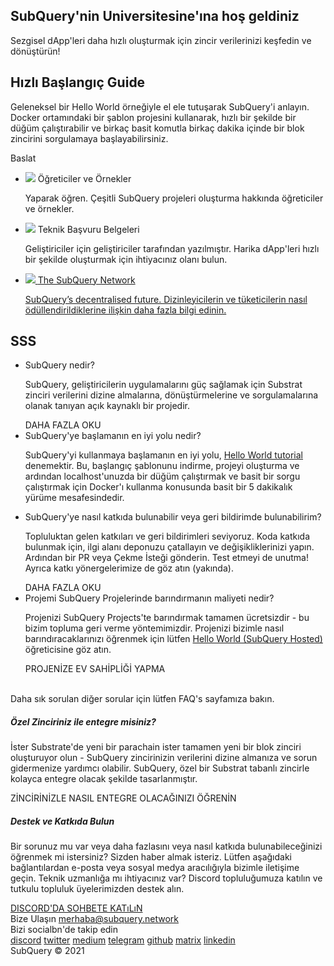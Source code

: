 <link rel="stylesheet" href="/assets/style/welcome.css" as="style" />
<div class="top2Sections">
  <section class="welcomeWords">
    <div class="main">
      <div>
        <h2 class="welcomeTitle">SubQuery'nin <span>Universitesine</span>'ına hoş geldiniz</h2>
        <p>Sezgisel dApp'leri daha hızlı oluşturmak için zincir verilerinizi keşfedin ve dönüştürün!</p>
      </div>
    </div>
  </section>
  <section class="startSection main">
    <div>
      <h2 class="title">Hızlı Başlangıç <span>Guide</span></h2>
      <p>Geleneksel bir Hello World örneğiyle el ele tutuşarak SubQuery'i anlayın. Docker ortamındaki bir şablon projesini kullanarak, hızlı bir şekilde bir düğüm çalıştırabilir ve birkaç basit komutla birkaç dakika içinde bir blok zincirini sorgulamaya başlayabilirsiniz.
      </p>
      <span class="button">
        <router-link :to="{path: '/quickstart/helloworld-localhost/'}">
          <span>Baslat</span>
        </router-link>
      </span>
    </div>
  </section>
</div>
<div class="main">
  <div>
    <ul class="list">
      <li>
        <router-link :to="{path: '/academy/tutorials_examples/introduction/'}">
          <div>
            <img src="/assets/img/tutorialsIcon.svg" />
            <span>Öğreticiler ve Örnekler</span>
            <p>Yaparak öğren. Çeşitli SubQuery projeleri oluşturma hakkında öğreticiler ve örnekler.</p>
          </div>
        </router-link>
      </li>
      <li>
        <router-link :to="{path: '/create/introduction/'}">
          <div>
            <img src="/assets/img/docsIcon.svg" />
            <span>Teknik Başvuru Belgeleri</span>
            <p>Geliştiriciler için geliştiriciler tarafından yazılmıştır. Harika dApp'leri hızlı bir şekilde oluşturmak için ihtiyacınız olanı bulun.</p>
          </div>
        </router-link>
      </li>
      <li>
        <a href="https://static.subquery.network/whitepaper.pdf" target="_blank">
          <div>
            <img src="/assets/img/networkIcon.svg" />
            <span>The SubQuery Network</span>
            <p>SubQuery’s decentralised future. Dizinleyicilerin ve tüketicilerin nasıl ödüllendirildiklerine ilişkin daha fazla bilgi edinin.</p>
          </div>
        </a>
      </li>
    </ul>
  </div>
</div>
<section class="faqSection main">
  <div>
    <h2 class="title">SSS</h2>
    <ul class="faqList">
      <li>
        <div class="title">SubQuery nedir?</div>
        <div class="content">
          <p>SubQuery, geliştiricilerin uygulamalarını güç sağlamak için Substrat zinciri verilerini dizine almalarına, dönüştürmelerine ve sorgulamalarına olanak tanıyan açık kaynaklı bir projedir.</p>
          <span class="more">
            <router-link :to="{path: '/faqs/faqs/#what-is-subquery'}">DAHA FAZLA OKU</router-link>
          </span>
        </div>
      </li>
      <li>
        <div class="title">SubQuery'ye başlamanın en iyi yolu nedir?</div>
        <div class="content">
          <p>SubQuery'yi kullanmaya başlamanın en iyi yolu, <a href="/quickstart/helloworld-localhost/">Hello World tutorial</a> denemektir. Bu, başlangıç şablonunu indirme, projeyi oluşturma ve ardından localhost'unuzda bir düğüm çalıştırmak ve basit bir sorgu çalıştırmak için Docker'ı kullanma konusunda basit bir 5 dakikalık yürüme mesafesindedir. </p>
        </div>
      </li>
      <li>
        <div class="title">SubQuery'ye nasıl katkıda bulunabilir veya geri bildirimde bulunabilirim?</div>
        <div class="content">
          <p>Topluluktan gelen katkıları ve geri bildirimleri seviyoruz. Koda katkıda bulunmak için, ilgi alanı deponuzu çatallayın ve değişikliklerinizi yapın. Ardından bir PR veya Çekme İsteği gönderin. Test etmeyi de unutma! Ayrıca katkı yönergelerimize de göz atın (yakında). </p>
          <span class="more">
            <router-link :to="{path: '/faqs/faqs/#what-is-the-best-way-to-get-started-with-subquery'}">DAHA FAZLA OKU</router-link>
          </span>
        </div>
      </li>
      <li>
        <div class="title">Projemi SubQuery Projelerinde barındırmanın maliyeti nedir?</div>
        <div class="content">
          <p>Projenizi SubQuery Projects'te barındırmak tamamen ücretsizdir - bu bizim topluma geri verme yöntemimizdir. Projenizi bizimle nasıl barındıracaklarınızı öğrenmek için lütfen <a href="/quickstart/helloworld-hosted/">Hello World (SubQuery Hosted)</a> öğreticisine göz atın.</p>
          <span class="more">
            <router-link :to="{path: '/run_publish/publish/'}">PROJENİZE EV SAHİPLİĞİ YAPMA</router-link>
          </span>
        </div>
      </li>
    </ul><br>
    Daha sık sorulan diğer sorular için lütfen <router-link :to="{path: '/faqs/faqs/'}">FAQ's</router-link> sayfamıza bakın.    
  </div>
</section>
<section class="main">
  <div>
    <div class="lastIntroduce lastIntroduce_1">
        <h5>Özel Zinciriniz ile entegre misiniz?</h5>
        <p>İster Substrate'de yeni bir parachain ister tamamen yeni bir blok zinciri oluşturuyor olun - SubQuery zincirinizin verilerini dizine almanıza ve sorun gidermenize yardımcı olabilir. SubQuery, özel bir Substrat tabanlı zincirle kolayca entegre olacak şekilde tasarlanmıştır.</p>
        <span class="more">
          <router-link :to="{path: '/create/mapping/#custom-substrate-chains'}">ZİNCİRİNİZLE NASIL ENTEGRE OLACAĞINIZI ÖĞRENİN</router-link>
        </span>
    </div>
    <div class="lastIntroduce lastIntroduce_2">
        <h5>Destek ve Katkıda Bulun</h5>
        <p>Bir sorunuz mu var veya daha fazlasını veya nasıl katkıda bulunabileceğinizi öğrenmek mi istersiniz? Sizden haber almak isteriz. Lütfen aşağıdaki bağlantılardan e-posta veya sosyal medya aracılığıyla bizimle iletişime geçin. Teknik uzmanlığa mı ihtiyacınız var? Discord topluluğumuza katılın ve tutkulu topluluk üyelerimizden destek alın. </p>
        <a class="more" target="_blank" href="https://discord.com/invite/78zg8aBSMG">DISCORD'DA SOHBETE KATıLıN</a>
    </div>
    </div>
</section>
<section class="main connectSection">
  <div class="email">
    <span>Bize Ulaşın</span>
    <a href="mailto:hello@subquery.network">merhaba@subquery.network</a>
  </div>
  <div>
    <div>Bizi socialbn'de takip edin</div>
    <div class="connectWay">
      <a href="https://discord.com/invite/78zg8aBSMG" target="_blank" class="connectDiscord">discord</a>
      <a href="https://twitter.com/subquerynetwork" target="_blank" class="connectTwitter">twitter</a>
      <a href="https://medium.com/@subquery" target="_blank" class="connectMedium">medium</a>
      <a href="https://t.me/subquerynetwork" target="_blank" class="connectTelegram">telegram</a>
      <a href="https://github.com/OnFinality-io/subql" target="_blank" class="connectGithub">github</a>
      <a href="https://matrix.to/#/#subquery:matrix.org" target="_blank" class="connectMatrix">matrix</a>
      <a href="https://www.linkedin.com/company/subquery" target="_blank" class="connectLinkedin">linkedin</a>
    </div>
  </div>
</section>
</div> </div>
<div class="footer">
  <div class="main"><div>SubQuery © 2021</div></div>
</div>
<script charset="utf-8" src="/assets/js/welcome.js"></script>
